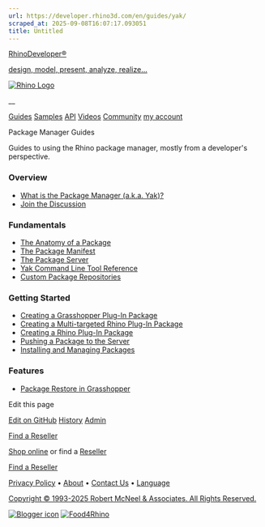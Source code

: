 ```yaml
---
url: https://developer.rhino3d.com/en/guides/yak/
scraped_at: 2025-09-08T16:07:17.093051
title: Untitled
---
```


[RhinoDeveloper®](/)

[design, model, present, analyze, realize...](/)

[![Rhino Logo](https://developer.rhino3d.com/images/rhinodevlogo.png)](/)

__

[Guides](https://developer.rhino3d.com/guides)
[Samples](https://developer.rhino3d.com/samples)
[API](https://developer.rhino3d.com/api)
[Videos](https://developer.rhino3d.com/videos)
[Community](https://discourse.mcneel.com/c/rhino-developer) [my account
](https://www.rhino3d.com/my-account/ "Manage your account, licenses, and
teams")

Package Manager Guides

Guides to using the Rhino package manager, mostly from a developer's
perspective.

### Overview

  * [What is the Package Manager (a.k.a. Yak)?](https://developer.rhino3d.com/guides/yak/what-is-yak/)
  * [Join the Discussion](https://discourse.mcneel.com/c/rhino-developer/yak/71)

### Fundamentals

  * [The Anatomy of a Package](https://developer.rhino3d.com/guides/yak/the-anatomy-of-a-package/ "This guide explains the structure of a Yak package.")
  * [The Package Manifest](https://developer.rhino3d.com/guides/yak/the-package-manifest/ "What is a 'package manifest' and what should it include?")
  * [The Package Server](https://developer.rhino3d.com/guides/yak/the-package-server/ "This guide introduces the Rhino Package Manager server - https://yak.rhino3d.com")
  * [Yak Command Line Tool Reference](https://developer.rhino3d.com/guides/yak/yak-cli-reference/ "A reference for the Yak command line tool.")
  * [Custom Package Repositories](https://developer.rhino3d.com/guides/yak/package-sources/ "This is a quick guide to configuring custom package repositories in Rhino.")

### Getting Started

  * [Creating a Grasshopper Plug-In Package](https://developer.rhino3d.com/guides/yak/creating-a-grasshopper-plugin-package/ "This is a step by step guide to creating a package for a Grasshopper plug-in \(.gha\).")
  * [Creating a Multi-targeted Rhino Plug-In Package](https://developer.rhino3d.com/guides/yak/creating-a-multi-targeted-rhino-plugin-package/ "This is a step by step guide to creating a package for a Rhino plug-in \(.rhp\).")
  * [Creating a Rhino Plug-In Package](https://developer.rhino3d.com/guides/yak/creating-a-rhino-plugin-package/ "This is a step by step guide to creating a package for a Rhino plug-in \(.rhp\).")
  * [Pushing a Package to the Server](https://developer.rhino3d.com/guides/yak/pushing-a-package-to-the-server/ "This is a step by step guide to pushing a package to the package server.")
  * [Installing and Managing Packages](https://developer.rhino3d.com/guides/yak/installing-and-managing-packages/ "This is a step by step guide to installing and uninstalling a Yak package using the CLI.")

### Features

  * [Package Restore in Grasshopper](https://developer.rhino3d.com/guides/yak/package-restore-in-grasshopper/)

Edit this page

[ Edit on
GitHub](https://github.com/mcneel/developer.rhino3d.com/edit/master/content/en/guides/yak/_index.md)
[
History](https://github.com/mcneel/developer.rhino3d.com/commits/master/content/en/guides/yak/_index.md)
[ Admin](https://developer.rhino3d.com/admin)

[Find a Reseller](https://www.rhino3d.com/sales)

[Shop online](https://www.rhino3d.com/store) or find a
[Reseller](https://www.rhino3d.com/sales)

[Find a Reseller](https://www.rhino3d.com/sales)

[Privacy Policy](https://www.rhino3d.com/privacy) •
[About](https://www.rhino3d.com/mcneel/about) • [Contact
Us](https://www.rhino3d.com/mcneel/contact) • [
Language](https://www.rhino3d.com/language "Change to a different region or
language")

[Copyright © 1993-2025 Robert McNeel & Associates. All Rights
Reserved.](https://www.rhino3d.com/mcneel/about)

[](https://www.facebook.com/McNeelRhinoceros/)
[](https://twitter.com/bobmcneel) [](https://www.linkedin.com/groups/75313/)
[](https://www.youtube.com/user/RhinoGuide/videos) [](https://vimeo.com/rhino)
[![Blogger
icon](https://developer.rhino3d.com/images/blogger.svg)](http://blog.rhino3d.com/)
[![Food4Rhino](https://developer.rhino3d.com/images/f4r_icon_01.svg)](https://www.food4rhino.com)

